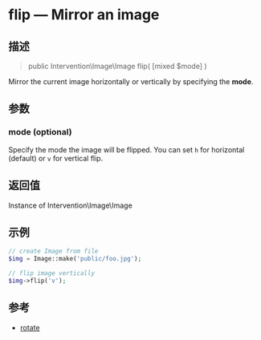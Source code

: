 # flip — Mirror an image

## 描述

> public Intervention\Image\Image flip( [mixed $mode] )

Mirror the current image horizontally or vertically by specifying the **mode**.


## 参数

### mode (optional)
Specify the mode the image will be flipped. You can set ```h``` for horizontal (default) or ```v``` for vertical flip.


## 返回值
Instance of Intervention\Image\Image

## 示例

```php
// create Image from file
$img = Image::make('public/foo.jpg');

// flip image vertically
$img->flip('v');
```

## 参考

- [rotate](/api/rotate)
